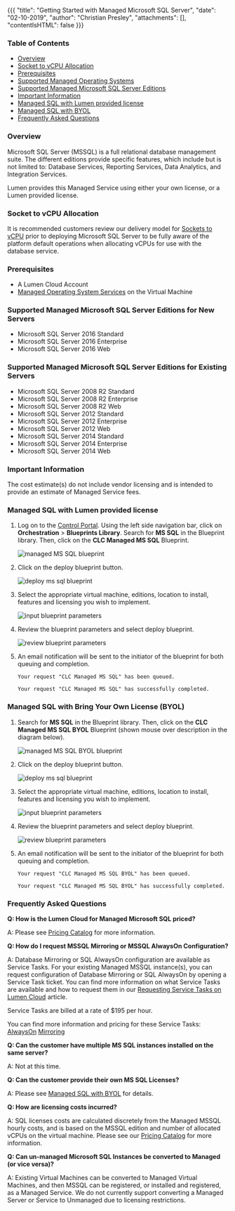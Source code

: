 {{{
  "title": "Getting Started with Managed Microsoft SQL Server",
  "date": "02-10-2019",
  "author": "Christian Presley",
  "attachments": [],
  "contentIsHTML": false
}}}
### Table of Contents
* [Overview](#overview)
* [Socket to vCPU Allocation](#socket-to-vcpu-allocation)
* [Prerequisites](#prerequisites)
* [Supported Managed Operating Systems](#supported-managed-operating-systems)
* [Supported Managed Microsoft SQL Server Editions](#supported-managed-microsoft-sql-server-editions)
* [Important Information](#important-information)
* [Managed SQL with Lumen provided license](#managed-sql-with-centurylink-provided-license)
* [Managed SQL with BYOL](#managed-sql-with-byol)
* [Frequently Asked Questions](#frequently-asked-questions)

### Overview
Microsoft SQL Server (MSSQL) is a full relational database management suite. The different editions provide specific features, which include but is not limited to: Database Services, Reporting Services, Data Analytics, and Integration Services.

Lumen provides this Managed Service using either your own license, or a Lumen provided license.

### Socket to vCPU Allocation
It is recommended customers review our delivery model for [Sockets to vCPU](../Servers/platform-socket-to-vcpu-allocation.md) prior to deploying Microsoft SQL Server to be fully aware of the platform default operations when allocating vCPUs for use with the database service.

### Prerequisites
* A Lumen Cloud Account
* [Managed Operating System Services](//www.ctl.io/managed-services/operating-system) on the Virtual Machine

### Supported Managed Microsoft SQL Server Editions for New Servers
* Microsoft SQL Server 2016 Standard
* Microsoft SQL Server 2016 Enterprise
* Microsoft SQL Server 2016 Web

### Supported Managed Microsoft SQL Server Editions for Existing Servers
* Microsoft SQL Server 2008 R2 Standard
* Microsoft SQL Server 2008 R2 Enterprise
* Microsoft SQL Server 2008 R2 Web
* Microsoft SQL Server 2012 Standard
* Microsoft SQL Server 2012 Enterprise
* Microsoft SQL Server 2012 Web
* Microsoft SQL Server 2014 Standard
* Microsoft SQL Server 2014 Enterprise
* Microsoft SQL Server 2014 Web

### Important Information
The cost estimate(s) do not include vendor licensing and is intended to provide an estimate of Managed Service fees.

### Managed SQL with Lumen provided license

1. Log on to the [Control Portal](https://control.ctl.io/). Using the left side navigation bar, click on **Orchestration** > **Blueprints Library**. Search for **MS SQL** in the Blueprint library. Then, click on the **CLC Managed MS SQL** Blueprint.

    ![managed MS SQL blueprint](../images/getting-started-with-managed-microsoft-sql-server-01.png)

2. Click on the deploy blueprint button.

    ![deploy ms sql blueprint](../images/getting-started-with-managed-microsoft-sql-server-02.png)

3. Select the appropriate virtual machine, editions, location to install, features and licensing you wish to implement.

    ![input blueprint parameters](../images/getting-started-with-managed-microsoft-sql-server-03.png)

4. Review the blueprint parameters and select deploy blueprint.  

    ![review blueprint parameters](../images/getting-started-with-managed-microsoft-sql-server-04.png)

5. An email notification will be sent to the initiator of the blueprint for both queuing and completion.

    ```
    Your request "CLC Managed MS SQL" has been queued.
    ```

    ```
    Your request "CLC Managed MS SQL" has successfully completed.
    ```

### Managed SQL with Bring Your Own License (BYOL)

1. Search for **MS SQL** in the Blueprint library. Then, click on the **CLC Managed MS SQL BYOL** Blueprint (shown mouse over description in the diagram below).

    ![managed MS SQL BYOL blueprint](../images/managed-mssql-byol/getting-started-with-managed-microsoft-sql-server-byol-01.png)

2. Click on the deploy blueprint button.

    ![deploy ms sql blueprint](../images/managed-mssql-byol/getting-started-with-managed-microsoft-sql-server-byol-02.png)

3. Select the appropriate virtual machine, editions, location to install, features and licensing you wish to implement.

    ![input blueprint parameters](../images/managed-mssql-byol/getting-started-with-managed-microsoft-sql-server-byol-03.png)

4. Review the blueprint parameters and select deploy blueprint.  

    ![review blueprint parameters](../images/managed-mssql-byol/getting-started-with-managed-microsoft-sql-server-byol-04.png)

5. An email notification will be sent to the initiator of the blueprint for both queuing and completion.

    ```
    Your request "CLC Managed MS SQL BYOL" has been queued.
    ```

    ```
    Your request "CLC Managed MS SQL BYOL" has successfully completed.
    ```

### Frequently Asked Questions

**Q: How is the Lumen Cloud for Managed Microsoft SQL priced?**

A: Please see [Pricing Catalog](//www.ctl.io/pricing/) for more information.

**Q: How do I request MSSQL Mirroring or MSSQL AlwaysOn Configuration?**

A: Database Mirroring or SQL AlwaysOn configuration are available as Service Tasks. For your existing Managed MSSQL instance(s), you can request configuration of Database Mirroring or SQL AlwaysOn by opening a Service Task ticket. You can find more information on what Service Tasks are available and how to request them in our [Requesting Service Tasks on Lumen Cloud](//www.ctl.io/knowledge-base/service-tasks/requesting-service-tasks-on-centurylink-cloud) article.

Service Tasks are billed at a rate of $195 per hour.

You can find more information and pricing for these Service Tasks: 
[AlwaysOn](//www.ctl.io/service-tasks/#mssql-alwayson-configuration)
[Mirroring](//www.ctl.io/service-tasks/#mssql-database-mirroring)

**Q: Can the customer have multiple MS SQL instances installed on the same server?**

A: Not at this time.

**Q: Can the customer provide their own MS SQL Licenses?**

A: Please see [Managed SQL with BYOL](#managed-sql-with-byol) for details.

**Q: How are licensing costs incurred?**

A: SQL licenses costs are calculated discretely from the Managed MSSQL hourly costs, and is based on the MSSQL edition and number of allocated vCPUs on the virtual machine. Please see our [Pricing Catalog](//www.ctl.io/pricing/#/va1) for more information.

**Q: Can un-managed Microsoft SQL Instances be converted to Managed (or vice versa)?**

A: Existing Virtual Machines can be converted to Managed Virtual Machines, and then MSSQL can be registered, or installed and registered, as a Managed Service. We do not currently support converting a Managed Server or Service to Unmanaged due to licensing restrictions.
